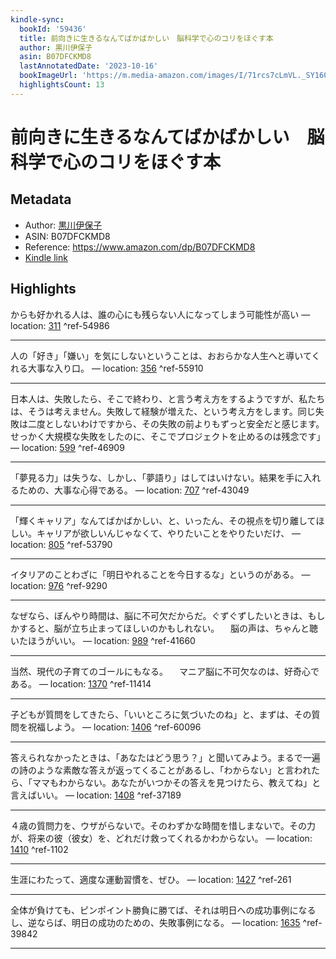 ```yaml
---
kindle-sync:
  bookId: '59436'
  title: 前向きに生きるなんてばかばかしい　脳科学で心のコリをほぐす本
  author: 黒川伊保子
  asin: B07DFCKMD8
  lastAnnotatedDate: '2023-10-16'
  bookImageUrl: 'https://m.media-amazon.com/images/I/71rcs7cLmVL._SY160.jpg'
  highlightsCount: 13
---
```

# 前向きに生きるなんてばかばかしい　脳科学で心のコリをほぐす本
## Metadata
* Author: [黒川伊保子](https://www.amazon.comundefined)
* ASIN: B07DFCKMD8
* Reference: https://www.amazon.com/dp/B07DFCKMD8
* [Kindle link](kindle://book?action=open&asin=B07DFCKMD8)

## Highlights
からも好かれる人は、誰の心にも残らない人になってしまう可能性が高い — location: [311](kindle://book?action=open&asin=B07DFCKMD8&location=311) ^ref-54986

---
人の「好き」「嫌い」を気にしないということは、おおらかな人生へと導いてくれる大事な入り口。 — location: [356](kindle://book?action=open&asin=B07DFCKMD8&location=356) ^ref-55910

---
日本人は、失敗したら、そこで終わり、と言う考え方をするようですが、私たちは、そうは考えません。失敗して経験が増えた、という考え方をします。同じ失敗は二度としないわけですから、その失敗の前よりもずっと安全だと感じます。せっかく大規模な失敗をしたのに、そこでプロジェクトを止めるのは残念です」 — location: [599](kindle://book?action=open&asin=B07DFCKMD8&location=599) ^ref-46909

---
「夢見る力」は失うな、しかし、「夢語り」はしてはいけない。結果を手に入れるための、大事な心得である。 — location: [707](kindle://book?action=open&asin=B07DFCKMD8&location=707) ^ref-43049

---
「輝くキャリア」なんてばかばかしい、と、いったん、その視点を切り離してほしい。キャリアが欲しいんじゃなくて、やりたいことをやりたいだけ、 — location: [805](kindle://book?action=open&asin=B07DFCKMD8&location=805) ^ref-53790

---
イタリアのことわざに「明日やれることを今日するな」というのがある。 — location: [976](kindle://book?action=open&asin=B07DFCKMD8&location=976) ^ref-9290

---
なぜなら、ぼんやり時間は、脳に不可欠だからだ。ぐずぐずしたいときは、もしかすると、脳が立ち止まってほしいのかもしれない。 　脳の声は、ちゃんと聴いたほうがいい。 — location: [989](kindle://book?action=open&asin=B07DFCKMD8&location=989) ^ref-41660

---
当然、現代の子育てのゴールにもなる。 　マニア脳に不可欠なのは、好奇心である。 — location: [1370](kindle://book?action=open&asin=B07DFCKMD8&location=1370) ^ref-11414

---
子どもが質問をしてきたら、「いいところに気づいたのね」と、まずは、その質問を祝福しよう。 — location: [1406](kindle://book?action=open&asin=B07DFCKMD8&location=1406) ^ref-60096

---
答えられなかったときは、「あなたはどう思う？」と聞いてみよう。まるで一遍の詩のような素敵な答えが返ってくることがあるし、「わからない」と言われたら、「ママもわからない。あなたがいつかその答えを見つけたら、教えてね」と言えばいい。 — location: [1408](kindle://book?action=open&asin=B07DFCKMD8&location=1408) ^ref-37189

---
４歳の質問力を、ウザがらないで。そのわずかな時間を惜しまないで。その力が、将来の彼（彼女）を、どれだけ救ってくれるかわからない。 — location: [1410](kindle://book?action=open&asin=B07DFCKMD8&location=1410) ^ref-1102

---
生涯にわたって、適度な運動習慣を、ぜひ。 — location: [1427](kindle://book?action=open&asin=B07DFCKMD8&location=1427) ^ref-261

---
全体が負けても、ピンポイント勝負に勝てば、それは明日への成功事例になるし、逆ならば、明日の成功のための、失敗事例になる。 — location: [1635](kindle://book?action=open&asin=B07DFCKMD8&location=1635) ^ref-39842

---
